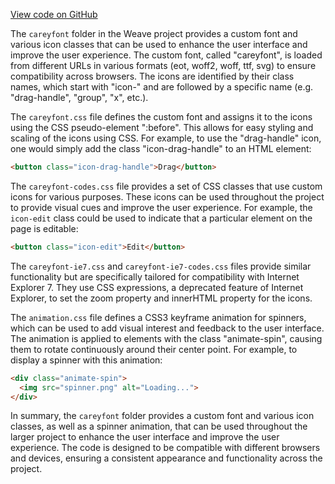 [View code on GitHub](https://github.com/wandb/weave/.autodoc/docs/json/weave-js/src/common/assets)

The `careyfont` folder in the Weave project provides a custom font and various icon classes that can be used to enhance the user interface and improve the user experience. The custom font, called "careyfont", is loaded from different URLs in various formats (eot, woff2, woff, ttf, svg) to ensure compatibility across browsers. The icons are identified by their class names, which start with "icon-" and are followed by a specific name (e.g. "drag-handle", "group", "x", etc.).

The `careyfont.css` file defines the custom font and assigns it to the icons using the CSS pseudo-element ":before". This allows for easy styling and scaling of the icons using CSS. For example, to use the "drag-handle" icon, one would simply add the class "icon-drag-handle" to an HTML element:

```html
<button class="icon-drag-handle">Drag</button>
```

The `careyfont-codes.css` file provides a set of CSS classes that use custom icons for various purposes. These icons can be used throughout the project to provide visual cues and improve the user experience. For example, the `icon-edit` class could be used to indicate that a particular element on the page is editable:

```html
<button class="icon-edit">Edit</button>
```

The `careyfont-ie7.css` and `careyfont-ie7-codes.css` files provide similar functionality but are specifically tailored for compatibility with Internet Explorer 7. They use CSS expressions, a deprecated feature of Internet Explorer, to set the zoom property and innerHTML property for the icons.

The `animation.css` file defines a CSS3 keyframe animation for spinners, which can be used to add visual interest and feedback to the user interface. The animation is applied to elements with the class "animate-spin", causing them to rotate continuously around their center point. For example, to display a spinner with this animation:

```html
<div class="animate-spin">
  <img src="spinner.png" alt="Loading...">
</div>
```

In summary, the `careyfont` folder provides a custom font and various icon classes, as well as a spinner animation, that can be used throughout the larger project to enhance the user interface and improve the user experience. The code is designed to be compatible with different browsers and devices, ensuring a consistent appearance and functionality across the project.
